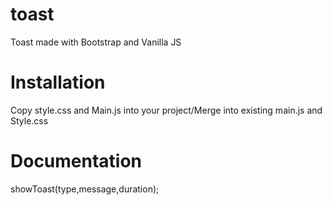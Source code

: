 # toast
Toast made with Bootstrap and Vanilla JS 

# Installation
Copy style.css and Main.js into your project/Merge into existing main.js and Style.css

# Documentation
showToast(type,message,duration);
